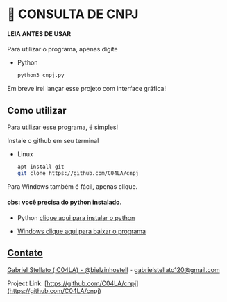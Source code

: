 
# 🔎 CONSULTA DE CNPJ
#### LEIA ANTES DE USAR 

Para utilizar o programa, apenas digite 
* Python
  ```sh
  python3 cnpj.py 

  ```

Em breve irei lançar esse projeto com interface gráfica!

## Como utilizar
Para utilizar esse programa, é simples! 

Instale o github em seu terminal

* Linux 
  ```sh
  apt install git
  git clone https://github.com/C04LA/cnpj

  ```
  
Para Windows também é fácil, apenas clique. 
#### obs: você precisa do python instalado. 

   
* Python 
<a href="https://www.python.org/downloads/"> clique aqui para instalar o python
 
* Windows
<a href="https://github.com/C04LA/cnpj/archive/refs/heads/main.zip" > clique aqui para baixar o programa

## Contato

Gabriel Stellato ( C04LA)  - [@bielzinhostell](https://twitter.com/bielzinhostell) - gabrielstellato120@gmail.com

Project Link: [https://github.com/C04LA/cnpj](https://github.com/C04LA/cnpj)
